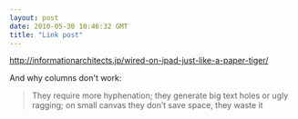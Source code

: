 ```yaml
---
layout: post
date: 2010-05-30 10:46:32 GMT
title: "Link post"
---
```

<http://informationarchitects.jp/wired-on-ipad-just-like-a-paper-tiger/>

And why columns don't work:
> They require more hyphenation; they generate big text holes or ugly ragging; on small canvas they don’t save space, they waste it